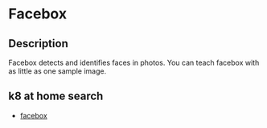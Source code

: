 # Facebox

## Description

Facebox detects and identifies faces in photos. You can teach facebox with as little as one sample image.

## k8 at home search

- [facebox](https://nanne.dev/k8s-at-home-search/#/facebox)
